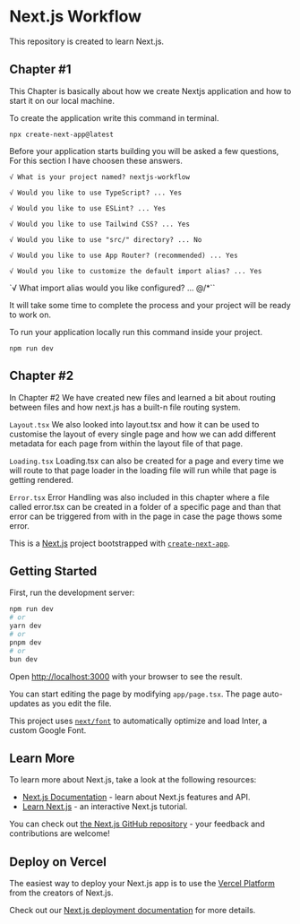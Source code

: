 # Next.js Workflow

This repository is created to learn Next.js.

## Chapter #1

This Chapter is basically about how we create Nextjs application
and how to start it on our local machine.

To create the application write this command in terminal.

`npx create-next-app@latest`

Before your application starts building you will be asked a few questions, For this section I have choosen these answers.

`√ What is your project named? nextjs-workflow`

`√ Would you like to use TypeScript? ... Yes`

`√ Would you like to use ESLint? ... Yes`

`√ Would you like to use Tailwind CSS? ... Yes`

`√ Would you like to use "src/" directory? ... No`

`√ Would you like to use App Router? (recommended) ... Yes`

`√ Would you like to customize the default import alias? ... Yes`

`√ What import alias would you like configured? ... @/\*``

It will take some time to complete the process and your project will be ready to work on.

To run your application locally run this command inside your project.

`npm run dev`

## Chapter #2

In Chapter #2 We have created new files and learned a bit about routing between files and how next.js has a built-n file routing system.

`Layout.tsx`
We also looked into layout.tsx and how it can be used to customise the layout of every single page and how we can add different metadata for each page from within the layout file of that page.

`Loading.tsx`
Loading.tsx can also be created for a page and every time we will route to that page loader in the loading file will run while that page is getting rendered.

`Error.tsx`
Error Handling was also included in this chapter where a file called error.tsx can be created in a folder of a specific page and than that error can be triggered from with in the page in case the page thows some error.

This is a [Next.js](https://nextjs.org/) project bootstrapped with [`create-next-app`](https://github.com/vercel/next.js/tree/canary/packages/create-next-app).

## Getting Started

First, run the development server:

```bash
npm run dev
# or
yarn dev
# or
pnpm dev
# or
bun dev
```

Open [http://localhost:3000](http://localhost:3000) with your browser to see the result.

You can start editing the page by modifying `app/page.tsx`. The page auto-updates as you edit the file.

This project uses [`next/font`](https://nextjs.org/docs/basic-features/font-optimization) to automatically optimize and load Inter, a custom Google Font.

## Learn More

To learn more about Next.js, take a look at the following resources:

- [Next.js Documentation](https://nextjs.org/docs) - learn about Next.js features and API.
- [Learn Next.js](https://nextjs.org/learn) - an interactive Next.js tutorial.

You can check out [the Next.js GitHub repository](https://github.com/vercel/next.js/) - your feedback and contributions are welcome!

## Deploy on Vercel

The easiest way to deploy your Next.js app is to use the [Vercel Platform](https://vercel.com/new?utm_medium=default-template&filter=next.js&utm_source=create-next-app&utm_campaign=create-next-app-readme) from the creators of Next.js.

Check out our [Next.js deployment documentation](https://nextjs.org/docs/deployment) for more details.
